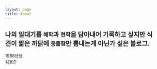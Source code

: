 ```yaml
---
layout: page
title: About
---
```


나의 일대기를 `해학`과 `현학`을 담아내어 기록하고 싶지만 식견이 짧은 까닭에 `옹졸함`만 뽐내는게 아닌가 싶은 블로그.  
---

1988년생.  
김봉준  

